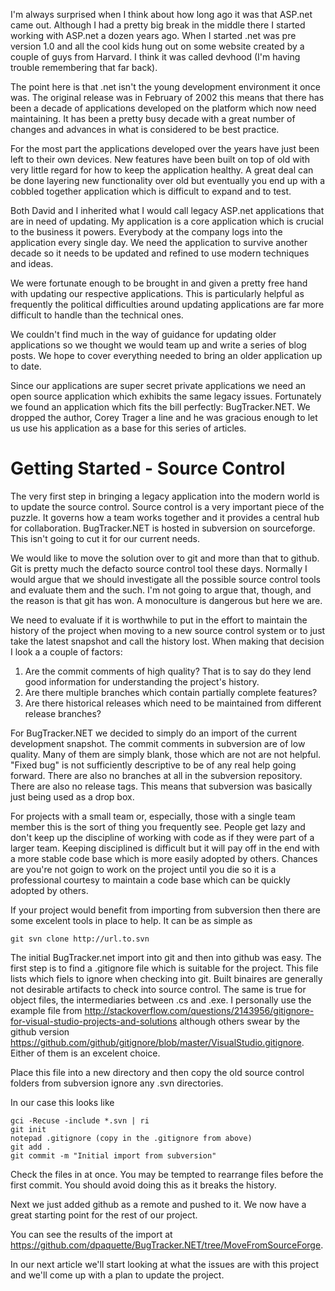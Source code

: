 I'm always surprised when I think about how long ago it was that ASP.net came out. Although I had a pretty big break in the middle there I started working with ASP.net a dozen years ago. When I started .net was pre version 1.0 and all the cool kids hung out on some website created by a couple of guys from Harvard. I think it was called devhood (I'm having trouble remembering that far back).

The point here is that .net isn't the young development environment it once was. The original release was in February of 2002 this means that there has been a decade of applications developed on the platform which now need maintaining. It has been a pretty busy decade with a great number of changes and advances in what is considered to be best practice.

For the most part the applications developed over the years have just been left to their own devices. New features have been built on top of old with very little regard for how to keep the application healthy. A great deal can be done layering new functionality over old but eventually you end up with a cobbled together application which is difficult to expand and to test.

Both David and I inherited what I would call legacy ASP.net applications that are in need of updating. My application is a core application which is crucial to the business it powers. Everybody at the company logs into the application every single day. We need the application to survive another decade so it needs to be updated and refined to use modern techniques and ideas.

We were fortunate enough to be brought in and given a pretty free hand with updating our respective applications. This is particularly helpful as frequently the political difficulties around updating applications are far more difficult to handle than the technical ones.

We couldn't find much in the way of guidance for updating older applications so we thought we would team up and write a series of blog posts. We hope to cover everything needed to bring an older application up to date.

Since our applications are super secret private applications we need an open source application which exhibits the same legacy issues. Fortunately we found an application which fits the bill perfectly: BugTracker.NET. We dropped the author, Corey Trager a line and he was gracious enough to let us use his application as a base for this series of articles.

# Getting Started -  Source Control

The very first step in bringing a legacy application into the modern world is to update the source control. Source control is a very important piece of the puzzle. It governs how a team works together and it provides a central hub for collaboration. BugTracker.NET is hosted in subversion on sourceforge. This isn't going to cut it for our current needs.

We would like to move the solution over to git and more than that to github. Git is pretty much the defacto source control tool these days. Normally I would argue that we should investigate all the possible source control tools and evaluate them and the such. I'm not going to argue that, though, and the reason is that git has won. A monoculture is dangerous but here we are.

We need to evaluate if it is worthwhile to put in the effort to maintain the history of the project when moving to a new source control system or to just take the latest snapshot and call the history lost. When making that decision I look a a couple of factors:

1. Are the commit comments of high quality? That is to say do they lend good information for understanding the project's history.
2. Are there multiple branches which contain partially complete features?
3. Are there historical releases which need to be maintained from different release branches?

For BugTracker.NET we decided to simply do an import of the current development snapshot. The commit comments in subversion are of low quality. Many of them are simply blank, those which are not are not helpful. "Fixed bug" is not sufficiently descriptive to be of any real help going forward. There are also no branches at all in the subversion repository. There are also no release tags. This means that subversion was basically just being used as a drop box.

For projects with a small team or, especially, those with a single team member this is the sort of thing you frequently see. People get lazy and don't keep up the discipline of working with code as if they were part of a larger team. Keeping disciplined is difficult but it will pay off in the end with a more stable code base which is more easily adopted by others. Chances are you're not goign to work on the project until you die so it is a professional courtesy to maintain a code base which can be quickly adopted by others.

If your project would benefit from importing from subversion then there are some excelent tools in place to help. It can be as simple as

    git svn clone http://url.to.svn

The initial BugTracker.net import into git and then into github was easy. The first step is to find a .gitignore file which is suitable for the project. This file lists which fiels to ignore when checking into git. Built binaires are generally not desirable artifacts to check into source control. The same is true for object files, the intermediaries between .cs and .exe. I personally use the example file from http://stackoverflow.com/questions/2143956/gitignore-for-visual-studio-projects-and-solutions although others swear by the github version https://github.com/github/gitignore/blob/master/VisualStudio.gitignore. Either of them is an excelent choice.

Place this file into a new directory and then copy the old source control folders from subversion ignore any .svn directories.

In our case this looks like

    gci -Recuse -include *.svn | ri
    git init
    notepad .gitignore (copy in the .gitignore from above)
    git add .
    git commit -m "Initial import from subversion"

Check the files in at once. You may be tempted to rearrange files before the first commit. You should avoid doing this as it breaks the history.

Next we just added github as a remote and pushed to it. We now have a great starting point for the rest of our project.

You can see the results of the import at https://github.com/dpaquette/BugTracker.NET/tree/MoveFromSourceForge.

In our next article we'll start looking at what the issues are with this project and we'll come up with a plan to update the project.
